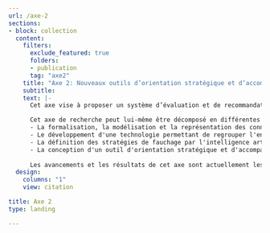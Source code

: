 ```yaml
---
url: /axe-2
sections:
- block: collection
  content:
    filters:
      exclude_featured: true
      folders:
      - publication
      tag: "axe2"
    title: "Axe 2: Nouveaux outils d’orientation stratégique et d’accompagnement à la prise de décision"
    subtitle:      
    text: |-  
      Cet axe vise à proposer un système d’évaluation et de recommandation de la durabilité des pratiques de gestion des territoires pour les accompagner dans la mise en place de leurs stratégies d'entretien.

      Cet axe de recherche peut lui-même être décomposé en différentes activités:      
      - La formalisation, la modélisation et la représentation des connaissances. Il s'agit principalement d'identifier les sources de données qui peuvent être utilisées dans le développement des outils.
      - Le développement d'une technologie permettant de regrouper l'ensemble des données nécessaires.
      - La définition des stratégies de fauchage par l'intelligence artificielle en considérant l'évolution de l'environnement à long terme.
      - La conception d'un outil d'orientation stratégique et d'accompagnement à la décision qui regroupera l'ensemble des modèles issus des travaux de recherche développés dans la chaire. 
      
      Les avancements et les résultats de cet axe sont actuellement les suivants:
  design:
    columns: "1"
    view: citation

title: Axe 2
type: landing

---
```

